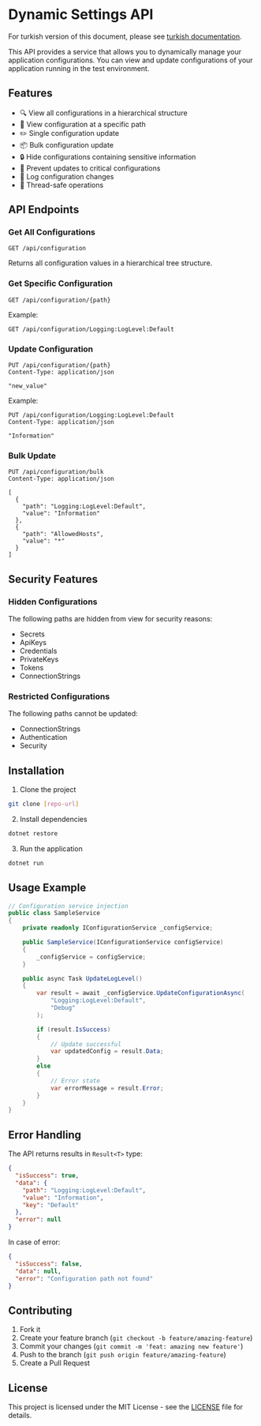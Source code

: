 # Dynamic Settings API

For turkish version of this document, please see [turkish documentation](READMETR.md).

This API provides a service that allows you to dynamically manage your application configurations. You can view and update configurations of your application running in the test environment.

## Features

- 🔍 View all configurations in a hierarchical structure
- 🎯 View configuration at a specific path
- ✏️ Single configuration update
- 📦 Bulk configuration update
- 🔒 Hide configurations containing sensitive information
- 🚫 Prevent updates to critical configurations
- 📝 Log configuration changes
- 🔄 Thread-safe operations

## API Endpoints

### Get All Configurations

```http
GET /api/configuration
```

Returns all configuration values in a hierarchical tree structure.

### Get Specific Configuration

```http
GET /api/configuration/{path}
```

Example:
```http
GET /api/configuration/Logging:LogLevel:Default
```

### Update Configuration

```http
PUT /api/configuration/{path}
Content-Type: application/json

"new_value"
```

Example:
```http
PUT /api/configuration/Logging:LogLevel:Default
Content-Type: application/json

"Information"
```

### Bulk Update

```http
PUT /api/configuration/bulk
Content-Type: application/json

[
  {
    "path": "Logging:LogLevel:Default",
    "value": "Information"
  },
  {
    "path": "AllowedHosts",
    "value": "*"
  }
]
```

## Security Features

### Hidden Configurations

The following paths are hidden from view for security reasons:

- Secrets
- ApiKeys
- Credentials
- PrivateKeys
- Tokens
- ConnectionStrings

### Restricted Configurations

The following paths cannot be updated:

- ConnectionStrings
- Authentication
- Security

## Installation

1. Clone the project
```bash
git clone [repo-url]
```

2. Install dependencies
```bash
dotnet restore
```

3. Run the application
```bash
dotnet run
```

## Usage Example

```csharp
// Configuration service injection
public class SampleService
{
    private readonly IConfigurationService _configService;

    public SampleService(IConfigurationService configService)
    {
        _configService = configService;
    }

    public async Task UpdateLogLevel()
    {
        var result = await _configService.UpdateConfigurationAsync(
            "Logging:LogLevel:Default", 
            "Debug"
        );

        if (result.IsSuccess)
        {
            // Update successful
            var updatedConfig = result.Data;
        }
        else
        {
            // Error state
            var errorMessage = result.Error;
        }
    }
}
```

## Error Handling

The API returns results in `Result<T>` type:

```json
{
  "isSuccess": true,
  "data": {
    "path": "Logging:LogLevel:Default",
    "value": "Information",
    "key": "Default"
  },
  "error": null
}
```

In case of error:
```json
{
  "isSuccess": false,
  "data": null,
  "error": "Configuration path not found"
}
```

## Contributing

1. Fork it
2. Create your feature branch (`git checkout -b feature/amazing-feature`)
3. Commit your changes (`git commit -m 'feat: amazing new feature'`)
4. Push to the branch (`git push origin feature/amazing-feature`)
5. Create a Pull Request

## License

This project is licensed under the MIT License - see the [LICENSE](LICENSE) file for details. 
